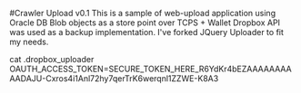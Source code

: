 #Crawler Upload v0.1
This is a sample of web-upload application using Oracle DB Blob objects as a store point over TCPS + Wallet
Dropbox API was used as a backup implementation.
I've forked JQuery Uploader to fit my needs.

cat .dropbox_uploader
OAUTH_ACCESS_TOKEN=SECURE_TOKEN_HERE_R6YdKr4bEZAAAAAAAAAADAJU-Cxros4i1Anl72hy7qerTrK6werqnl1ZZWE-K8A3
